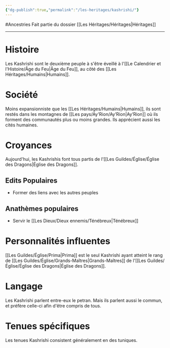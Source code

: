 ```yaml
---
{"dg-publish":true,"permalink":"/les-heritages/kashrishi/"}
---
```


#Ancestries 
Fait partie du dossier [[Les Héritages/Héritages\|Héritages]]

-------

# Histoire
Les Kashrishi sont le deuxième peuple à s'être éveillé à l'[[Le Calendrier et l'Histoire/Âge du Feu\|Âge du Feu]], au côté des [[Les Héritages/Humains\|Humains]]. 
# Société
Moins expansionniste que les [[Les Héritages/Humains\|Humains]], ils sont restés dans les montagnes de [[Les pays/Ay'Rion/Ay’Rion\|Ay’Rion]] où ils forment des communautés plus ou moins grandes. Ils apprécient aussi les cités humaines.
# Croyances
Aujourd'hui, les Kashrishis font tous partis de l'[[Les Guildes/Église/Église des Dragons\|Église des Dragons]].
## Edits Populaires
- Former des liens avec les autres peuples
## Anathèmes populaires
- Servir le [[Les Dieux/Dieux ennemis/Ténébreux\|Ténébreux]]
# Personnalités influentes
[[Les Guildes/Église/Prima\|Prima]] est le seul Kashrishi ayant atteint le rang de [[Les Guildes/Église/Grands-Maîtres\|Grands-Maîtres]] de l'[[Les Guildes/Église/Église des Dragons\|Église des Dragons]].
# Langage
Les Kashrishi parlent entre-eux le petran. Mais ils parlent aussi le commun, et préfère celle-ci afin d'être compris de tous.
# Tenues spécifiques
Les tenues Kashrishi consistent généralement en des tuniques.